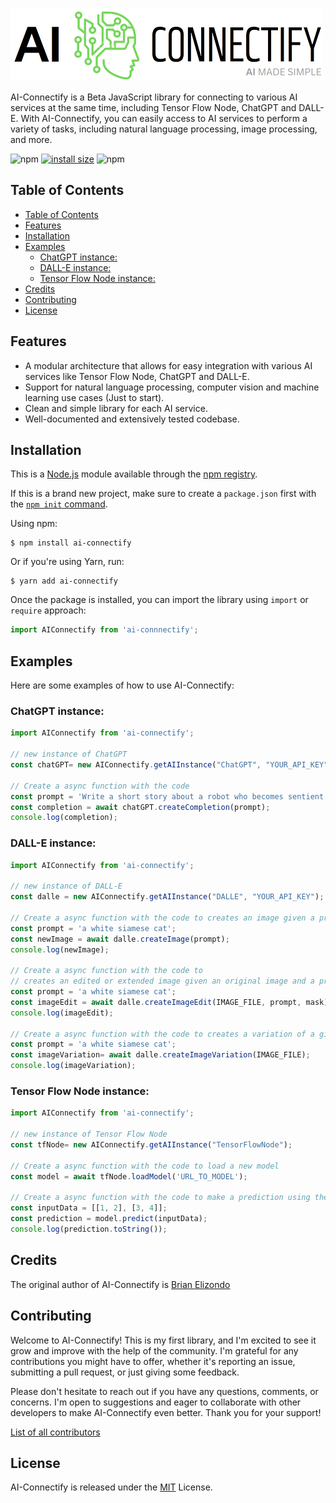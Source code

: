 [![AI Connectify Logo](./docs/images/ai_connectify_logo.png)](https://github.com/brianelizondo/ai-connectify)


AI-Connectify is a Beta JavaScript library for connecting to various AI services at the same time, including Tensor Flow Node, ChatGPT and DALL-E. With AI-Connectify, you can easily access to AI services to perform a variety of tasks, including natural language processing, image processing, and more.

![npm](https://img.shields.io/npm/v/ai-connectify)
[![install size](https://packagephobia.com/badge?p=ai-connectify)](https://packagephobia.com/result?p=ai-connectify)
![npm](https://img.shields.io/npm/dw/ai-connectify)

## Table of Contents

- [Table of Contents](#table-of-contents)
- [Features](#features)
- [Installation](#installation)
- [Examples](#examples)
  - [ChatGPT instance:](#chatgpt-instance)
  - [DALL-E instance:](#dall-e-instance)
  - [Tensor Flow Node instance:](#tensor-flow-node-instance)
- [Credits](#credits)
- [Contributing](#contributing)
- [License](#license)

## Features
- A modular architecture that allows for easy integration with various AI services like Tensor Flow Node, ChatGPT and DALL-E.
- Support for natural language processing, computer vision and machine learning use cases (Just to start).
- Clean and simple library for each AI service.
- Well-documented and extensively tested codebase.

## Installation
This is a [Node.js](https://nodejs.org/en/) module available through the [npm registry](https://www.npmjs.com/).

If this is a brand new project, make sure to create a `package.json` first with the [`npm init` command](https://docs.npmjs.com/creating-a-package-json-file).

Using npm:
```console
$ npm install ai-connectify
```

Or if you're using Yarn, run:
```console
$ yarn add ai-connectify
```

Once the package is installed, you can import the library using `import` or `require` approach:
```js
import AIConnectify from 'ai-connnectify';
```

## Examples
Here are some examples of how to use AI-Connectify:

### ChatGPT instance:
```js
import AIConnectify from 'ai-connectify';

// new instance of ChatGPT
const chatGPT= new AIConnectify.getAIInstance("ChatGPT", "YOUR_API_KEY");

// Create a async function with the code
const prompt = 'Write a short story about a robot who becomes sentient and learns how to love';
const completion = await chatGPT.createCompletion(prompt);
console.log(completion);
```

### DALL-E instance:
```js
import AIConnectify from 'ai-connectify';

// new instance of DALL-E
const dalle = new AIConnectify.getAIInstance("DALLE", "YOUR_API_KEY");

// Create a async function with the code to creates an image given a prompt
const prompt = 'a white siamese cat';
const newImage = await dalle.createImage(prompt);
console.log(newImage);

// Create a async function with the code to 
// creates an edited or extended image given an original image and a prompt
const prompt = 'a white siamese cat';
const imageEdit = await dalle.createImageEdit(IMAGE_FILE, prompt, mask);
console.log(imageEdit);

// Create a async function with the code to creates a variation of a given image
const prompt = 'a white siamese cat';
const imageVariation= await dalle.createImageVariation(IMAGE_FILE);
console.log(imageVariation);
```

### Tensor Flow Node instance:
```js
import AIConnectify from 'ai-connectify';

// new instance of Tensor Flow Node
const tfNode= new AIConnectify.getAIInstance("TensorFlowNode");

// Create a async function with the code to load a new model
const model = await tfNode.loadModel('URL_TO_MODEL');

// Create a async function with the code to make a prediction using the loaded TensorFlow model
const inputData = [[1, 2], [3, 4]];
const prediction = model.predict(inputData);
console.log(prediction.toString());
```

## Credits
The original author of AI-Connectify is [Brian Elizondo](https://github.com/brianelizondo)

## Contributing
Welcome to AI-Connectify! This is my first library, and I'm excited to see it grow and improve with the help of the community. I'm grateful for any contributions you might have to offer, whether it's reporting an issue, submitting a pull request, or just giving some feedback.

Please don't hesitate to reach out if you have any questions, comments, or concerns. I'm open to suggestions and eager to collaborate with other developers to make AI-Connectify even better. Thank you for your support!

[List of all contributors](https://github.com/brianelizondo/ai-connectify/graphs/contributors)

## License
AI-Connectify is released under the [MIT](LICENSE) License.